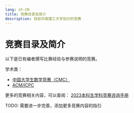 ```yaml
---
lang: zh-CN
title: 竞赛目录及简介
description: 目前华南理工大学加分的竞赛
---
```


# 竞赛目录及简介

以下是已有编者撰写比赛经验与参赛说明的竞赛。

学术类：
- [中国大学生数学竞赛（CMC）](contest/cmc.md)
- [ACM/ICPC](contest/ACM.md)

更多的竞赛相关内容，可以查阅：
[2023本科生学科竞赛咨询手册](https://fastgit.cc/https://raw.githubusercontent.com/Kozmosa/survive-in-scut/main/assets/2023%E5%B9%B4%E6%9C%AC%E7%A7%91%E7%94%9F%E5%AD%A6%E7%A7%91%E7%AB%9E%E8%B5%9B%E8%B5%84%E8%AE%AF%E6%89%8B%E5%86%8C-%E5%B7%B2%E5%8E%8B%E7%BC%A9.pdf)

TODO: 需要进一步完善，添加更多竞赛内容的指引